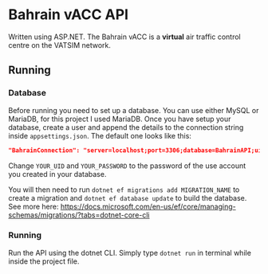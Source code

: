 # Bahrain vACC API
Written using ASP.NET.
The Bahrain vACC is a **virtual** air traffic control centre on the VATSIM network.

## Running
### Database
Before running you need to set up a database. You can use either MySQL or MariaDB, for this project I used MariaDB. Once you have setup your database, create a user and append the details to the connection string inside `appsettings.json`.
The default one looks like this:
```json
"BahrainConnection": "server=localhost;port=3306;database=BahrainAPI;uid=YOUR_UID;pwd=YOUR_PASSWORD;"
```
Change `YOUR_UID` and `YOUR_PASSWORD` to the password of the use account you created in your database.

You will then need to run `dotnet ef migrations add MIGRATION_NAME` to create a migration and `dotnet ef database update` to build the database. 
See more here: https://docs.microsoft.com/en-us/ef/core/managing-schemas/migrations/?tabs=dotnet-core-cli

### Running
Run the API using the dotnet CLI. Simply type `dotnet run` in terminal while inside the project file.
